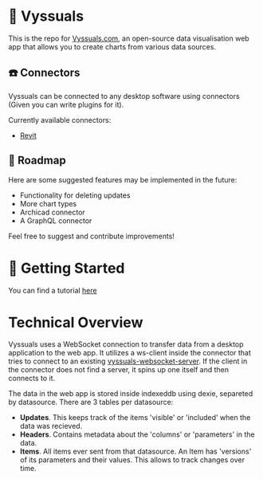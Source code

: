 # 🌈 Vyssuals
This is the repo for [Vyssuals.com](https://vyssuals.com), an open-source data visualisation web app that allows you to create charts from various data sources.

## ☎️ Connectors
Vyssuals can be connected to any desktop software using connectors (Given you can write plugins for it).

Currently available connectors:
- [Revit](https://github.com/vyssuals/vyssuals-connector-revit)

## 🔮 Roadmap 
Here are some suggested features may be implemented in the future:
- Functionality for deleting updates
- More chart types
- Archicad connector
- A GraphQL connector

Feel free to suggest and contribute improvements!
  
# 🚀 Getting Started 
You can find a tutorial [here](https://yssentyl.com/blog/real-time-data-visualization-for-revit-with-vyssuals-com)

# Technical Overview
Vyssuals uses a WebSocket connection to transfer data from a desktop application to the web app. It utilizes a ws-client inside the connector that tries to connect to an existing [vyssuals-websocket-server](https://github.com/vyssuals/vyssuals-websocket-server). If the client in the connector does not find a server, it spins up one itself and then connects to it.

The data in the web app is stored inside indexeddb using dexie, separeted by datasource. There are 3 tables per datasource:
- **Updates**. This keeps track of the items 'visible' or 'included' when the data was recieved.
- **Headers**. Contains metadata about the 'columns' or 'parameters' in the data.
- **Items**. All items ever sent from that datasource. An Item has 'versions' of its parameters and their values. This allows to track changes over time.
